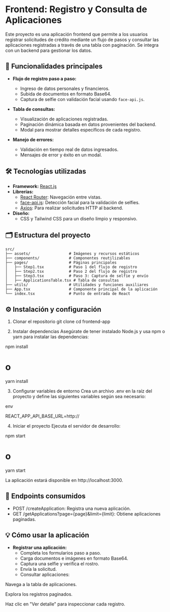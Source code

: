 # Frontend: Registro y Consulta de Aplicaciones

Este proyecto es una aplicación frontend que permite a los usuarios registrar solicitudes de crédito mediante un flujo de pasos y consultar las aplicaciones registradas a través de una tabla con paginación. Se integra con un backend para gestionar los datos.

## 🚀 Funcionalidades principales

- **Flujo de registro paso a paso:**

  - Ingreso de datos personales y financieros.
  - Subida de documentos en formato Base64.
  - Captura de selfie con validación facial usando `face-api.js`.

- **Tabla de consultas:**

  - Visualización de aplicaciones registradas.
  - Paginación dinámica basada en datos provenientes del backend.
  - Modal para mostrar detalles específicos de cada registro.

- **Manejo de errores:**
  - Validación en tiempo real de datos ingresados.
  - Mensajes de error y éxito en un modal.

## 🛠️ Tecnologías utilizadas

- **Framework:** [React.js](https://reactjs.org/)
- **Librerías:**
  - [React Router](https://reactrouter.com/): Navegación entre vistas.
  - [face-api.js](https://github.com/justadudewho/face-api.js): Detección facial para la validación de selfies.
  - [Axios](https://axios-http.com/): Para realizar solicitudes HTTP al backend.
- **Diseño:**
  - CSS y Tailwind CSS para un diseño limpio y responsivo.

## 🗂️ Estructura del proyecto

```plaintext
src/
├── assets/                 # Imágenes y recursos estáticos
├── components/             # Componentes reutilizables
├── pages/                  # Páginas principales
│   ├── Step1.tsx           # Paso 1 del flujo de registro
│   ├── Step2.tsx           # Paso 2 del flujo de registro
│   ├── Step3.tsx           # Paso 3: Captura de selfie y envío
│   ├── ApplicationsTable.tsx # Tabla de consultas
├── utils/                  # Utilidades y funciones auxiliares
├── App.tsx                 # Componente principal de la aplicación
└── index.tsx               # Punto de entrada de React
```

## ⚙️ Instalación y configuración

1. Clonar el repositorio
   git clone <URL-del-repositorio>
   cd frontend-app

2. Instalar dependencias
   Asegúrate de tener instalado Node.js y usa npm o yarn para instalar las dependencias:

npm install

# o

yarn install

3. Configurar variables de entorno
   Crea un archivo .env en la raíz del proyecto y define las siguientes variables según sea necesario:

env

REACT_APP_API_BASE_URL=http://<tu-backend-url>

4. Iniciar el proyecto
   Ejecuta el servidor de desarrollo:

npm start

# o

yarn start

La aplicación estará disponible en http://localhost:3000.

## 📂 Endpoints consumidos

- POST /createApplication: Registra una nueva aplicación.
- GET /getApplications?page={page}&limit={limit}: Obtiene aplicaciones paginadas.

## 💡 Cómo usar la aplicación

- **Registrar una aplicación:**
  - Completa los formularios paso a paso.
  - Carga documentos e imágenes en formato Base64.
  - Captura una selfie y verifica el rostro.
  - Envía la solicitud.
  - Consultar aplicaciones:

Navega a la tabla de aplicaciones.

Explora los registros paginados.

Haz clic en "Ver detalle" para inspeccionar cada registro.
